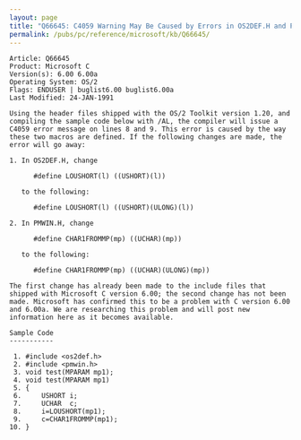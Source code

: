 ```yaml
---
layout: page
title: "Q66645: C4059 Warning May Be Caused by Errors in OS2DEF.H and PMWIN.H"
permalink: /pubs/pc/reference/microsoft/kb/Q66645/
---
```


	Article: Q66645
	Product: Microsoft C
	Version(s): 6.00 6.00a
	Operating System: OS/2
	Flags: ENDUSER | buglist6.00 buglist6.00a
	Last Modified: 24-JAN-1991
	
	Using the header files shipped with the OS/2 Toolkit version 1.20, and
	compiling the sample code below with /AL, the compiler will issue a
	C4059 error message on lines 8 and 9. This error is caused by the way
	these two macros are defined. If the following changes are made, the
	error will go away:
	
	1. In OS2DEF.H, change
	
	      #define LOUSHORT(l) ((USHORT)(l))
	
	   to the following:
	
	      #define LOUSHORT(l) ((USHORT)(ULONG)(l))
	
	2. In PMWIN.H, change
	
	      #define CHAR1FROMMP(mp) ((UCHAR)(mp))
	
	   to the following:
	
	      #define CHAR1FROMMP(mp) ((UCHAR)(ULONG)(mp))
	
	The first change has already been made to the include files that
	shipped with Microsoft C version 6.00; the second change has not been
	made. Microsoft has confirmed this to be a problem with C version 6.00
	and 6.00a. We are researching this problem and will post new
	information here as it becomes available.
	
	Sample Code
	-----------
	
	 1. #include <os2def.h>
	 2. #include <pmwin.h>
	 3. void test(MPARAM mp1);
	 4. void test(MPARAM mp1)
	 5. {
	 6.     USHORT i;
	 7.     UCHAR  c;
	 8.     i=LOUSHORT(mp1);
	 9.     c=CHAR1FROMMP(mp1);
	10. }

